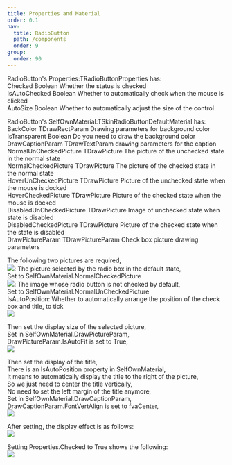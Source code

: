 ```yaml
---
title: Properties and Material
order: 0.1
nav:
  title: RadioButton
  path: /components
  order: 9
group:
  order: 90
---
```


RadioButton's Properties:TRadioButtonProperties has:  
Checked Boolean Whether the status is checked  
IsAutoChecked Boolean Whether to automatically check when the mouse is clicked  
AutoSize Boolean Whether to automatically adjust the size of the control

RadioButton's SelfOwnMaterial:TSkinRadioButtonDefaultMaterial has:  
BackColor TDrawRectParam Drawing parameters for background color  
IsTransparent Boolean Do you need to draw the background color  
DrawCaptionParam TDrawTextParam drawing parameters for the caption  
NormalUnCheckedPicture TDrawPicture The picture of the unchecked state in the normal state  
NormalCheckedPicture TDrawPicture The picture of the checked state in the normal state  
HoverUnCheckedPicture TDrawPicture Picture of the unchecked state when the mouse is docked  
HoverCheckedPicture TDrawPicture Picture of the checked state when the mouse is docked  
DisabledUnCheckedPicture TDrawPicture Image of unchecked state when state is disabled  
DisabledCheckedPicture TDrawPicture Picture of the checked state when the state is disabled  
DrawPictureParam TDrawPictureParam Check box picture drawing parameters

The following two pictures are required,  
![](<http://www.orangeui.cn/orangeuiblog/OrangeUI/8.1.OrangeUI%E6%8E%A7%E4%BB%B6%E4%BD%BF%E7%94%A8%E8%AF%B4%E6%98%8E(%E5%8D%95%E9%80%89%E6%A1%86%E6%8E%A7%E4%BB%B6RadioButton)(%E7%A4%BA%E4%BE%8B1%20%E5%9F%BA%E6%9C%AC%E5%8A%9F%E8%83%BD).files/image001.png>): The picture selected by the radio box in the default state,  
Set to SelfOwnMaterial.NormalCheckedPicture  
![](<http://www.orangeui.cn/orangeuiblog/OrangeUI/8.1.OrangeUI%E6%8E%A7%E4%BB%B6%E4%BD%BF%E7%94%A8%E8%AF%B4%E6%98%8E(%E5%8D%95%E9%80%89%E6%A1%86%E6%8E%A7%E4%BB%B6RadioButton)(%E7%A4%BA%E4%BE%8B1%20%E5%9F%BA%E6%9C%AC%E5%8A%9F%E8%83%BD).files/image003.png>): The image whose radio button is not checked by default,  
Set to SelfOwnMaterial.NormalUnCheckedPicture  
IsAutoPosition: Whether to automatically arrange the position of the check box and title, to tick  
![](<http://www.orangeui.cn/orangeuiblog/OrangeUI/8.1.OrangeUI%E6%8E%A7%E4%BB%B6%E4%BD%BF%E7%94%A8%E8%AF%B4%E6%98%8E(%E5%8D%95%E9%80%89%E6%A1%86%E6%8E%A7%E4%BB%B6RadioButton)(%E7%A4%BA%E4%BE%8B1%20%E5%9F%BA%E6%9C%AC%E5%8A%9F%E8%83%BD).files/image005.png>)

Then set the display size of the selected picture,  
Set in SelfOwnMaterial.DrawPictureParam,  
DrawPictureParam.IsAutoFit is set to True,  
![](<http://www.orangeui.cn/orangeuiblog/OrangeUI/8.1.OrangeUI%E6%8E%A7%E4%BB%B6%E4%BD%BF%E7%94%A8%E8%AF%B4%E6%98%8E(%E5%8D%95%E9%80%89%E6%A1%86%E6%8E%A7%E4%BB%B6RadioButton)(%E7%A4%BA%E4%BE%8B1%20%E5%9F%BA%E6%9C%AC%E5%8A%9F%E8%83%BD).files/image007.png>)

Then set the display of the title,  
There is an IsAutoPosition property in SelfOwnMaterial,  
It means to automatically display the title to the right of the picture,  
So we just need to center the title vertically,  
No need to set the left margin of the title anymore,  
Set in SelfOwnMaterial.DrawCaptionParam,  
DrawCaptionParam.FontVertAlign is set to fvaCenter,  
![](<http://www.orangeui.cn/orangeuiblog/OrangeUI/8.1.OrangeUI%E6%8E%A7%E4%BB%B6%E4%BD%BF%E7%94%A8%E8%AF%B4%E6%98%8E(%E5%8D%95%E9%80%89%E6%A1%86%E6%8E%A7%E4%BB%B6RadioButton)(%E7%A4%BA%E4%BE%8B1%20%E5%9F%BA%E6%9C%AC%E5%8A%9F%E8%83%BD).files/image009.png>)

After setting, the display effect is as follows:  
![](<http://www.orangeui.cn/orangeuiblog/OrangeUI/8.1.OrangeUI%E6%8E%A7%E4%BB%B6%E4%BD%BF%E7%94%A8%E8%AF%B4%E6%98%8E(%E5%8D%95%E9%80%89%E6%A1%86%E6%8E%A7%E4%BB%B6RadioButton)(%E7%A4%BA%E4%BE%8B1%20%E5%9F%BA%E6%9C%AC%E5%8A%9F%E8%83%BD).files/image011.png>)

Setting Properties.Checked to True shows the following:  
![](<http://www.orangeui.cn/orangeuiblog/OrangeUI/8.1.OrangeUI%E6%8E%A7%E4%BB%B6%E4%BD%BF%E7%94%A8%E8%AF%B4%E6%98%8E(%E5%8D%95%E9%80%89%E6%A1%86%E6%8E%A7%E4%BB%B6RadioButton)(%E7%A4%BA%E4%BE%8B1%20%E5%9F%BA%E6%9C%AC%E5%8A%9F%E8%83%BD).files/image013.png>)
